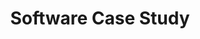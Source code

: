 ---
categories:
- bkk19
description: To Be Provided
future_image:
  featured: 'true'
  path: /assets/images/featured-images/bkk19/BKK19-305.png
session_attendee_num: '0'
session_id: BKK19-305
session_room: 'Keynote Room (World Ballroom BC) '
session_slot:
  end_time: '2019-04-03 12:30:00'
  start_time: '2019-04-03 12:05:00'
session_speakers: []
session_track: Arm on Arm
tag: session
tags:
- Data Center
title: Software Case Study
---